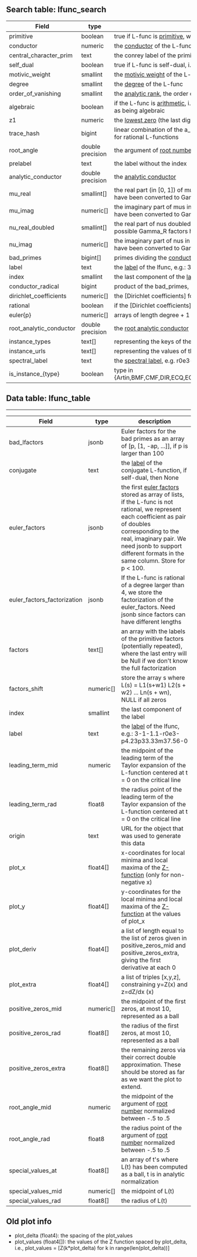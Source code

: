 
Search table: lfunc_search
--------------------------

| Field | type | description |
|----------|    ------     | ----- |
primitive                     |boolean             | true if L-func is [primitive], we use the second moment in many instances to decide this
conductor                     |numeric             | the [conductor] of the L-func
central_character_prim        |text                | the conrey label of the primitive character that induces the [central character] of modulus equal the conductor
self_dual                     |boolean             | true if L-func is self-dual, i.e., all Dirichlet coefficients are real
motivic_weight                |smallint            | the [motivic weight] of the L-func
degree                        |smallint            | the [degree] of the L-func
order_of_vanishing            |smallint            | the [analytic rank], the order of vanishing at its central point
algebraic                     |boolean             | if the L-func is [arithmetic], i.e. normalized [Dirichlet coefficients] are algebraic numbers, conjecturally this is the same as being algebraic
z1                            |numeric             | the [lowest zero] (the last digit may have an error of +-1, e.g., we could represent pi as 3.1416)
trace_hash                    |bigint              | linear combination of the a_p between 2^12 and 2^13 reduced mod 2^61-1 as defined in Section 4.3 of [BSSVY](https://arxiv.org/abs/1602.03715), only for rational L-functions
root_angle                    |double precision    | the argument of [root number] normalized between -.5 to .5
prelabel                      |text                | the label without the index
analytic_conductor            |double precision    | the [analytic conductor]
mu_real                       |smallint[]          | the real part (in [0, 1]) of mus in the analytic normalization the [functional equation], where if possible Gamma_R factors have been converted to Gamma_C
mu_imag                       |numeric[]           | the imaginary part of mus in the analytic normalization the [functional equation], where if possible Gamma_R factors have been converted to Gamma_C
nu_real_doubled               |smallint[]          | the real part of nus doubled, so they are integers, in the analytic normalization the [functional equation], where if possible Gamma_R factors have been converted to Gamma_C
nu_imag                       |numeric[]           | the imaginary part of nus in the analytic normalization the [functional equation], where if possible Gamma_R factors have been converted to Gamma_C
bad_primes                    |bigint[]            | primes dividing the [conductor]
label                         |text                | the [label] of the lfunc, e.g.: 3-1-1.1-r0e3-p4.23p33.33m37.56-0
index                         |smallint            | the last component of the [label]
conductor_radical             |bigint              | product of the bad_primes, i.e., the primes dividing the [conductor]
dirichlet_coefficients        |numeric[]           | the [Dirichlet coefficients] for rational L-functions in arithmetic normalisation starting with a_1
rational                      |boolean             | if the [Dirichlet coefficients] in arithmetic normalisation are rational
euler{p}                      |numeric[]           | arrays of length degree + 1 representing the [euler factors] for p = 2, 3, 5,..., 97 (only for rational L-functions)
root_analytic_conductor       |double precision    | the [root analytic conductor]
instance_types                |text[]              | representing the keys of the multimap url(type) -> url(instance)
instance_urls                 |text[]              | representing the values of the multimap url(type) -> url(instance)
spectral_label                |text                | the [spectral label], e.g. r0e3-p4.23p33.33m37.56
is_instance_{type}            |boolean             | type in {Artin,BMF,CMF,DIR,ECQ,ECQSymPower,ECNF,G2Q,HMF,MaassGL3,MaassGL4,MaassGSp4,NF,HGM,ECQSymPower}






Data table: lfunc_table
-----------------------
____________
| Field | type | description |
|----------|    ------     | ----- |
bad_lfactors                  |jsonb               | Euler factors for the bad primes as an array of [p, [1, -ap, ...]], if p is larger than 100
conjugate                     |text                | the [label] of the conjugate L-function, if self-dual, then None
euler_factors                 |jsonb               | the first [euler factors] stored as array of lists, if the L-func is not rational, we represent each coefficient as pair of doubles corresponding to the real, imaginary pair. We need jsonb to support different formats in the same column.  Store for p < 100.
euler_factors_factorization |jsonb | If the L-func is rational of a degree larger than 4, we store the factorization of the euler_factors.  Need jsonb since factors can have different lengths
factors                       |text[]              | an array with the labels of the primitive factors (potentially repeated), where the last entry will be Null if we don't know the full factorization
factors_shift                 |numeric[]           | store the array s where L(s) = L1(s+w1) L2(s + w2) ... Ln(s + wn), NULL if all zeros
index                         |smallint            | the last component of the label
label                         |text                | the [label] of the lfunc, e.g.: 3-1-1.1-r0e3-p4.23p33.33m37.56-0
leading_term_mid              |numeric             | the midpoint of the leading term of the Taylor expansion of the L-function centered at t = 0 on the critical line
leading_term_rad              |float8              | the radius point of the leading term of the Taylor expansion of the L-function centered at t = 0 on the critical line
origin                        |text                | URL for the object that was used to generate this data
plot_x                        |float4[]            | x-coordinates for local minima and local maxima of the [Z-function] (only for non-negative x)
plot_y                        |float4[]            | y-coordinates for the local minima and local maxima of the [Z-function] at the values of plot_x
plot_deriv                    |float4[]            | a list of length equal to the list of zeros given in positive_zeros_mid and positive_zeros_extra, giving the first derivative at each 0
plot_extra                    |float4[]            | a list of triples [x,y,z], constraining y=Z(x) and z=dZ/dx (x)
positive_zeros_mid            |numeric[]           | the midpoint of the first zeros, at most 10, represented as a ball
positive_zeros_rad            |float8[]            | the radius of the first zeros, at most 10, represented as a ball
positive_zeros_extra          |float8[]            | the remaining zeros via their correct double approximation.  These should be stored as far as we want the plot to extend.
root_angle_mid                |numeric             | the midpoint of the argument of [root number] normalized between -.5 to .5
root_angle_rad                |float8                | the radius point of the argument of [root number] normalized between -.5 to .5
special_values_at             |float8[]            | an array of t's where L(t) has been computed as a ball, t is in analytic normalization
special_values_mid            |numeric[]           | the midpoint of L(t)
special_values_rad            |float8[]              | the radius of L(t)


[Dirichlet coefficient]: https://beta.lmfdb.org/knowledge/show/lfunction.dirichlet_series
[analytic conductor]: https://beta.lmfdb.org/knowledge/show/lfunction.analytic_conductor
[analytic rank]: https://beta.lmfdb.org/knowledge/show/lfunction.analytic_rank
[arithmetic]: https://beta.lmfdb.org/knowledge/show/lfunction.arithmetic
[central character]: https://beta.lmfdb.org/knowledge/show/lfunction.central_character
[conductor]: https://beta.lmfdb.org/knowledge/show/lfunction.conductor
[degree]: https://beta.lmfdb.org/knowledge/show/lfunction.degree
[euler factors]: https://beta.lmfdb.org/knowledge/show/lfunction.euler_product
[functional equation]: https://beta.lmfdb.org/knowledge/show/lfunction.functional_equation
[label]: https://beta.lmfdb.org/knowledge/show/lfunction.label
[lowest zero]: https://beta.lmfdb.org/knowledge/show/lfunction.zeros
[motivic weight]: https://beta.lmfdb.org/knowledge/show/lfunction.motivic_weight
[primitive]: https://beta.lmfdb.org/knowledge/show/lfunction.primitive
[root analytic conductor]: https://beta.lmfdb.org/knowledge/show/lfunction.root_analytic_conductor
[root number]: https://beta.lmfdb.org/knowledge/show/lfunction.sign
[spectral label]: https://beta.lmfdb.org/knowledge/show/lfunction.spectral_label
[Z-function]: https://beta.lmfdb.org/knowledge/show/lfunction.zfunction

Old plot info
-------------

* plot_delta (float4): the spacing of the plot_values
* plot_values (float4[]): the values of the Z function spaced by plot_delta, i.e., plot_values = [Z(k*plot_delta) for k in range(len(plot_delta))]

